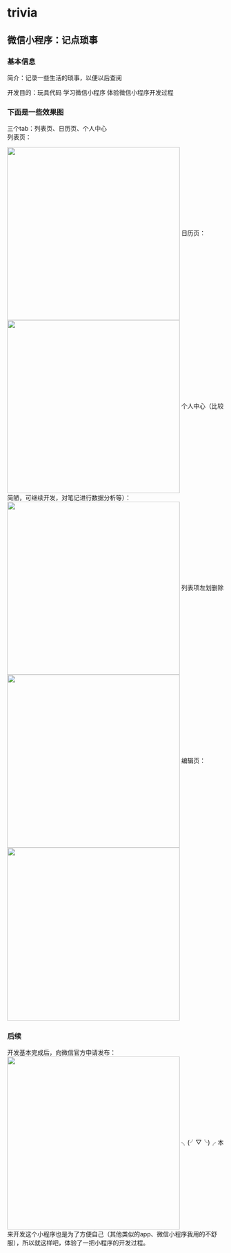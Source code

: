 # trivia
## 微信小程序：记点琐事  
### 基本信息  
简介：记录一些生活的琐事，以便以后查阅  
  
开发目的：玩具代码 学习微信小程序 体验微信小程序开发过程  
  
### 下面是一些效果图  
三个tab：列表页、日历页、个人中心  
列表页： 

<img src="https://github.com/SparkOfLife/trivia/blob/master/readMeImg/list.png" width="400" align=center />  
日历页：  
<img src="https://github.com/SparkOfLife/trivia/blob/master/readMeImg/calendar.png" width="400" align=center />
个人中心（比较简陋，可继续开发，对笔记进行数据分析等）：  
<img src="https://github.com/SparkOfLife/trivia/blob/master/readMeImg/me.png" width="400" align=center />
列表项左划删除  
<img src="https://github.com/SparkOfLife/trivia/blob/master/readMeImg/slider.png" width="400" align=center />
编辑页：  
<img src="https://github.com/SparkOfLife/trivia/blob/master/readMeImg/add.png" width="400" align=center />  

### 后续
开发基本完成后，向微信官方申请发布：  
<img src="https://github.com/SparkOfLife/trivia/blob/master/readMeImg/result.png" width="400" align=center />
╮(╯▽╰)╭ 本来开发这个小程序也是为了方便自己（其他类似的app、微信小程序我用的不舒服），所以就这样吧，体验了一把小程序的开发过程。

